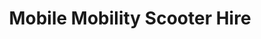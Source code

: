 ---
title: "Mobile Mobility Scooter Hire"
url: /great-yarmouth/mobile-mobility-scooter-hire/
shop: Allgemein
---